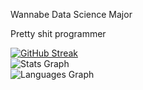 Wannabe Data Science Major

Pretty shit programmer 


[![GitHub Streak](https://github-readme-streak-stats.herokuapp.com/?user=Martin-K-M&theme=transparent&hide_border=true)](https://git.io/streak-stats) \
![Stats Graph](https://github-readme-stats.vercel.app/api?username=Martin-K-M&hide_title=false&hide_rank=false&show_icons=true&include_all_commits=true&count_private=true&disable_animations=false&theme=transparent&locale=en&hide_border=true) \
![Languages Graph](https://github-readme-stats.vercel.app/api/top-langs?username=Martin-K-M&locale=en&hide_title=false&layout=compact&card_width=320&langs_count=12&theme=transparent&hide_border=true)

